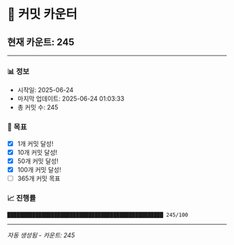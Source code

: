 # 🔢 커밋 카운터

## 현재 카운트: 245

---

### 📊 정보
- 시작일: 2025-06-24
- 마지막 업데이트: 2025-06-24 01:03:33
- 총 커밋 수: 245

### 🎯 목표
- [x] 1개 커밋 달성!
- [x] 10개 커밋 달성!
- [x] 50개 커밋 달성!
- [x] 100개 커밋 달성!
- [ ] 365개 커밋 목표

### 📈 진행률
```
██████████████████████████████████████████████████ 245/100
```

---
*자동 생성됨 - 카운트: 245*
